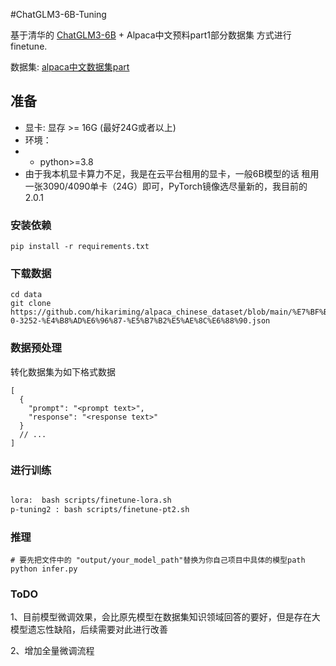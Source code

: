#ChatGLM3-6B-Tuning

基于清华的 [ChatGLM3-6B](https://github.com/THUDM/ChatGLM3) + Alpaca中文预料part1部分数据集 方式进行finetune.

数据集: [alpaca中文数据集part](https://github.com/hikariming/alpaca_chinese_dataset/blob/main/%E7%BF%BB%E8%AF%91%E5%90%8E%E7%9A%84%E4%B8%AD%E6%96%87%E6%95%B0%E6%8D%AE/alpaca_data-0-3252-%E4%B8%AD%E6%96%87-%E5%B7%B2%E5%AE%8C%E6%88%90.json)


## 准备
- 显卡: 显存 >= 16G (最好24G或者以上)
- 环境：
- - python>=3.8
-  由于我本机显卡算力不足，我是在云平台租用的显卡，一般6B模型的话
租用一张3090/4090单卡（24G）即可，PyTorch镜像选尽量新的，我目前的2.0.1



### 安装依赖
```
pip install -r requirements.txt
```

### 下载数据
```
cd data
git clone https://github.com/hikariming/alpaca_chinese_dataset/blob/main/%E7%BF%BB%E8%AF%91%E5%90%8E%E7%9A%84%E4%B8%AD%E6%96%87%E6%95%B0%E6%8D%AE/alpaca_data-0-3252-%E4%B8%AD%E6%96%87-%E5%B7%B2%E5%AE%8C%E6%88%90.json
```

### 数据预处理


转化数据集为如下格式数据

```
[
  {
    "prompt": "<prompt text>",
    "response": "<response text>"
  }
  // ...
]
```

### 进行训练


```bash

lora:  bash scripts/finetune-lora.sh
p-tuning2 : bash scripts/finetune-pt2.sh

```

### 推理
```
# 要先把文件中的 "output/your_model_path"替换为你自己项目中具体的模型path
python infer.py
```

### ToDO
1、目前模型微调效果，会比原先模型在数据集知识领域回答的要好，但是存在大模型遗忘性缺陷，后续需要对此进行改善

2、增加全量微调流程


